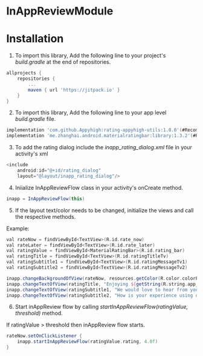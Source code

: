 # InAppReviewModule
# Installation

1. To import this library, Add the following line to your project's *build.gradle* at the end of repositories.
```groovy
allprojects {
	repositories {
		...
		maven { url 'https://jitpack.io' }
	}
}
```
2. To import this library, Add the following line to your app level *build.gradle* file.
```groovy
implementation 'com.github.Appyhigh:rating-appyhigh-utils:1.0.0'(#Recommended latest version)
implementation 'me.zhanghai.android.materialratingbar:library:1.3.2'(#Recommended latest version)
```
3. To add the rating dialog include the *inapp_rating_dialog.xml* file in your activity's xml
```groovy
<include
    android:id="@+id/rating_dialog"
    layout="@layout/inapp_rating_dialog"/>
```
4. Iniialize InAppReviewFlow class in your activity's onCreate method.
```groovy
inapp = InAppReviewFlow(this)
```
5. If the layout text/color needs to be changed, initialize the views and call the respective methods.

Example:
```groovy
val rateNow = findViewById<TextView>(R.id.rate_now)
val rateLater = findViewById<TextView>(R.id.rate_later)
val ratingValue = findViewById<MaterialRatingBar>(R.id.rating_bar)
val ratingTitle = findViewById<TextView>(R.id.ratingTitleTv)
val ratingSubtitle1 = findViewById<TextView>(R.id.ratingMessageTv1)
val ratingSubtitle2 = findViewById<TextView>(R.id.ratingMessageTv2) 

inapp.changeBackgroundOfView(rateNow, resources.getColor(R.color.colorPrimary))
inapp.changeTextOfView(ratingTitle, "Enjoying ${getString(R.string.app_name)}?")
inapp.changeTextOfView(ratingSubtitle1, "We would love to hear from you!")
inapp.changeTextOfView(ratingSubtitle2, "How is your experience using our App?")
```
6. Start inAppReview flow by calling *startInAppReviewFlow(ratingValue, threshold)* method.

If ratingValue > threshold then inAppReview flow starts. 
```groovy
rateNow.setOnClickListener {
    inapp.startInAppReviewFlow(ratingValue.rating, 4.0f)
}
```
